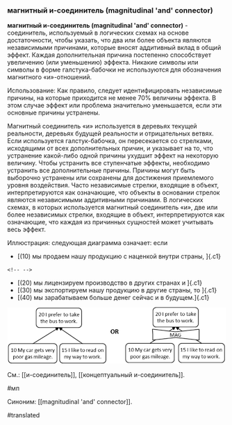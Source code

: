 ### магнитный и-соединитель (magnitudinal \'and\' connector)

**магнитный и-соединитель (magnitudinal \'and\' connector)** - соединитель, используемый в логических схемах на основе достаточности, чтобы указать, что два или более объекта являются независимыми причинами, которые вносят аддитивный вклад в общий эффект. Каждая дополнительная причина постепенно способствует увеличению (или уменьшению) эффекта. Никакие символы или символы в форме галстука-бабочки не используются для обозначения магнитного «и»-отношений.

Использование: Как правило, следует идентифицировать независимые причины, на которые приходится не менее 70% величины эффекта. В этом случае эффект или проблема значительно уменьшается, если эти основные причины устранены.

Магнитный соединитель «и» используется в деревьях текущей реальности, деревьях будущей реальности и отрицательных ветвях. Если используется галстук-бабочка, он пересекается со стрелками, исходящими от всех дополнительных причин, и указывает на то, что устранение какой-либо одной причины ухудшит эффект на некоторую величину. Чтобы устранить все ступенчатые эффекты, необходимо устранить все дополнительные причины. Причины могут быть выборочно устранены или сохранены для достижения приемлемого уровня воздействия. Часто независимые стрелки, входящие в объект, интерпретируются как означающие, что объекты в основании стрелок являются независимыми аддитивными причинами. В логических схемах, в которых используется магнитный соединитель «и», две или более независимых стрелки, входящие в объект, интерпретируются как означающие, что каждая из причинных сущностей может учитывать весь эффект.

Иллюстрация: следующая диаграмма означает: если

-   [(10) мы продаем нашу продукцию с наценкой внутри страны, ]{.c1}

```{=html}
<!-- -->
```
-   [(20) мы лицензируем производство в других странах и ]{.c1}
-   [(30) мы экспортируем нашу продукцию в другие страны, то ]{.c1}
-   [(40) мы зарабатываем больше денег сейчас и в будущем.]{.c1}

![](images/image59.png)

См.: [[и-соединитель]], [[концептуальный и-соединитель]].

#мп

Синоним: [[magnitudinal 'and' connector]].

#translated
